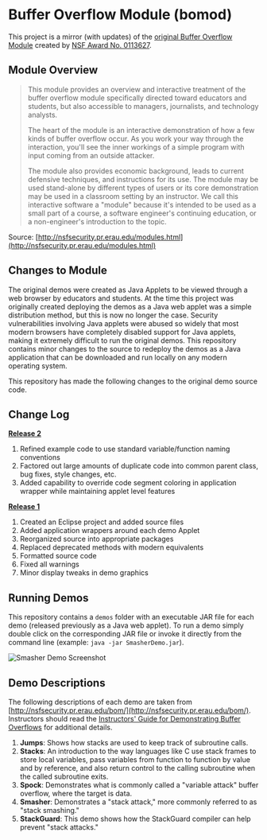 # Buffer Overflow Module (bomod)
This project is a mirror (with updates) of the [original Buffer Overflow Module](http://nsfsecurity.pr.erau.edu/bom/) created by [NSF Award No. 0113627](http://www.nsf.gov/awardsearch/showAward?AWD_ID=0113627).

## Module Overview

> This module provides an overview and interactive treatment of the buffer overflow module specifically directed toward educators and students, but also accessible to managers, journalists, and technology analysts.
> 
> The heart of the module is an interactive demonstration of how a few kinds of buffer overflow occur. As you work your way through the interaction, you'll see the inner workings of a simple program with input coming from an outside attacker.
> 
> The module also provides economic background, leads to current defensive techniques, and instructions for its use. The module may be used stand-alone by different types of users or its core demonstration may be used in a classroom setting by an instructor. We call this interactive software a "module" because it's intended to be used as a small part of a course, a software engineer's continuing education, or a non-engineer's introduction to the topic.

Source: [http://nsfsecurity.pr.erau.edu/modules.html](http://nsfsecurity.pr.erau.edu/modules.html)

## Changes to Module
The original demos were created as Java Applets to be viewed through a web browser by educators and students.  At the time this project was originally created deploying the demos as a Java web applet was a simple distribution method, but this is now no longer the case.  Security vulnerabilities involving Java applets were abused so widely that most modern browsers have completely disabled support for Java applets, making it extremely difficult to run the original demos.  This repository contains minor changes to the source to redeploy the demos as a Java application that can be downloaded and run locally on any modern operating system.

This repository has made the following changes to the original demo source code.

## Change Log
**[Release 2](https://github.com/benjholla/bomod/releases/tag/bomod_r2)**
1. Refined example code to use standard variable/function naming conventions
2. Factored out large amounts of duplicate code into common parent class, bug fixes, style changes, etc.
3. Added capability to override code segment coloring in application wrapper while maintaining applet level features

**[Release 1](https://github.com/benjholla/bomod/releases/tag/bomod_r1)**

1. Created an Eclipse project and added source files
2. Added application wrappers around each demo Applet
3. Reorganized source into appropriate packages
4. Replaced deprecated methods with modern equivalents
5. Formatted source code
6. Fixed all warnings
7. Minor display tweaks in demo graphics

## Running Demos
This repository contains a `demos` folder with an executable JAR file for each demo (released previously as a Java web applet). To run a demo simply double click on the corresponding JAR file or invoke it directly from the command line (example: `java -jar SmasherDemo.jar`).

![Smasher Demo Screenshot](screenshot.png)

## Demo Descriptions
The following descriptions of each demo are taken from [http://nsfsecurity.pr.erau.edu/bom/](http://nsfsecurity.pr.erau.edu/bom/).  Instructors should read the [Instructors' Guide for Demonstrating Buffer Overflows](http://nsfsecurity.pr.erau.edu/bom_docs/Demos/script.html) for additional details.

1. **Jumps**: Shows how stacks are used to keep track of subroutine calls.
2. **Stacks**: An introduction to the way languages like C use stack frames to store local variables, pass variables from function to function by value and by reference, and also return control to the calling subroutine when the called subroutine exits. 
3. **Spock**: Demonstrates what is commonly called a "variable attack" buffer overflow, where the target is data. 
4. **Smasher**: Demonstrates a "stack attack," more commonly referred to as "stack smashing." 
5. **StackGuard**: This demo shows how the StackGuard compiler can help prevent "stack attacks." 

